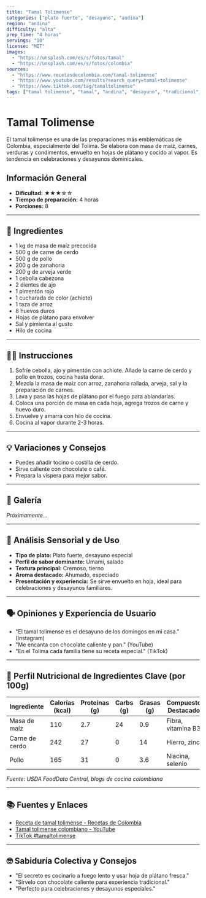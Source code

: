 ```yaml
---
title: "Tamal Tolimense"
categories: ["plato fuerte", "desayuno", "andina"]
region: "andina"
difficulty: "alta"
prep_time: "4 horas"
servings: "10"
license: "MIT"
images:
  - "https://unsplash.com/es/s/fotos/tamal"
  - "https://unsplash.com/es/s/fotos/colombia"
sources:
  - "https://www.recetasdecolombia.com/tamal-tolimense"
  - "https://www.youtube.com/results?search_query=tamal+tolimense"
  - "https://www.tiktok.com/tag/tamaltolimense"
tags: ["tamal tolimense", "tamal", "andina", "desayuno", "tradicional", "colombia"]
---
```


# Tamal Tolimense

El tamal tolimense es una de las preparaciones más emblemáticas de Colombia, especialmente del Tolima. Se elabora con masa de maíz, carnes, verduras y condimentos, envuelto en hojas de plátano y cocido al vapor. Es tendencia en celebraciones y desayunos dominicales.

## Información General

* **Dificultad:** ★★★☆☆
* **Tiempo de preparación:** 4 horas
* **Porciones:** 8

---

## 📝 Ingredientes

- 1 kg de masa de maíz precocida
- 500 g de carne de cerdo
- 500 g de pollo
- 200 g de zanahoria
- 200 g de arveja verde
- 1 cebolla cabezona
- 2 dientes de ajo
- 1 pimentón rojo
- 1 cucharada de color (achiote)
- 1 taza de arroz
- 8 huevos duros
- Hojas de plátano para envolver
- Sal y pimienta al gusto
- Hilo de cocina

---

## 👨‍🍳 Instrucciones

1. Sofríe cebolla, ajo y pimentón con achiote. Añade la carne de cerdo y pollo en trozos, cocina hasta dorar.
2. Mezcla la masa de maíz con arroz, zanahoria rallada, arveja, sal y la preparación de carnes.
3. Lava y pasa las hojas de plátano por el fuego para ablandarlas.
4. Coloca una porción de masa en cada hoja, agrega trozos de carne y huevo duro.
5. Envuelve y amarra con hilo de cocina.
6. Cocina al vapor durante 2-3 horas.

---

## 💡 Variaciones y Consejos

- Puedes añadir tocino o costilla de cerdo.
- Sirve caliente con chocolate o café.
- Prepara la víspera para mejor sabor.

---

## 📸 Galería

*Próximamente...*

---

## 🔬 Análisis Sensorial y de Uso

- **Tipo de plato:** Plato fuerte, desayuno especial
- **Perfil de sabor dominante:** Umami, salado
- **Textura principal:** Cremoso, tierno
- **Aroma destacado:** Ahumado, especiado
- **Presentación y experiencia:** Se sirve envuelto en hoja, ideal para celebraciones y desayunos familiares.

---

## 🗣️ Opiniones y Experiencia de Usuario

- "El tamal tolimense es el desayuno de los domingos en mi casa." (Instagram)
- "Me encanta con chocolate caliente y pan." (YouTube)
- "En el Tolima cada familia tiene su receta especial." (TikTok)

---

## 🧬 Perfil Nutricional de Ingredientes Clave (por 100g)

| Ingrediente   | Calorías (kcal) | Proteínas (g) | Carbs (g) | Grasas (g) | Compuestos Destacados |
|---------------|-----------------|--------------|-----------|------------|----------------------|
| Masa de maíz  | 110             | 2.7          | 24        | 0.9        | Fibra, vitamina B3   |
| Carne de cerdo| 242             | 27           | 0         | 14         | Hierro, zinc         |
| Pollo         | 165             | 31           | 0         | 3.6        | Niacina, selenio     |

*Fuente: USDA FoodData Central, blogs de cocina colombiana*

---

## 📚 Fuentes y Enlaces

- [Receta de tamal tolimense - Recetas de Colombia](https://www.recetasdecolombia.com/tamal-tolimense)
- [Tamal tolimense colombiano - YouTube](https://www.youtube.com/results?search_query=tamal+tolimense+colombiano)
- [TikTok #tamaltolimense](https://www.tiktok.com/tag/tamaltolimense)

---

## 🤓 Sabiduría Colectiva y Consejos

- "El secreto es cocinarlo a fuego lento y usar hoja de plátano fresca."
- "Sírvelo con chocolate caliente para experiencia tradicional."
- "Perfecto para celebraciones y desayunos especiales."
